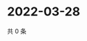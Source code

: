 # 2022-03-28

共 0 条

<!-- BEGIN WEIBO -->
<!-- 最后更新时间 Mon Mar 28 2022 20:26:56 GMT+0800 (China Standard Time) -->

<!-- END WEIBO -->
